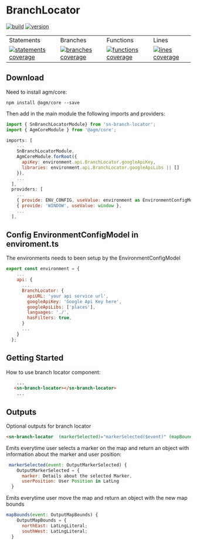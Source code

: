 # BranchLocator


<a href="https://nexus.devops.blue4sky.com/" rel="nofollow"><img id="Build" src="https://img.shields.io/badge/Build-OK-green.svg" alt="build"></a>
<a href="https://nexus.devops.blue4sky.com/" rel="nofollow"><img id="Version" src="https://img.shields.io/badge/Version-1.0.2-green.svg" alt="version"></a>

<table id="Coverage">
<tr><td>Statements</td><td>Branches</td><td>Functions</td><td>Lines</td></tr>
<tr>
<td>
<a href="https://nexus.devops.blue4sky.com/" rel="nofollow"><img id="Statements" src="https://img.shields.io/badge/Coverage-91.35%25-green.svg" alt="statements coverage"></a>
</td>
<td>
<a href="https://nexus.devops.blue4sky.com/" rel="nofollow"><img id="Branches" src="https://img.shields.io/badge/Coverage-76.78%25-green.svg" alt="branches coverage"></a>
</td>
<td>
<a href="https://nexus.devops.blue4sky.com/" rel="nofollow"><img id="Functions" src="https://img.shields.io/badge/Coverage-85.85%25-green.svg" alt="functions coverage"></a>
</td>
<td>
<a href="https://nexus.devops.blue4sky.com/" rel="nofollow"><img id="Lines" src="https://img.shields.io/badge/Coverage-91.08%25-green.svg" alt="lines coverage"></a>
</td>
</tr>
</table>




## Download
Need to install agm/core:

```npm
npm install @agm/core --save
```
Then add in the main module the following imports and providers:

```typescript
import { SnBranchLocatorModule} from 'sn-branch-locator';
import { AgmCoreModule } from '@agm/core';
```

```js
imports: [
    ...
    SnBranchLocatorModule,
    AgmCoreModule.forRoot({
      apiKey: environment.api.BranchLocator.googleApiKey,
      libraries: environment.api.BranchLocator.googleApiLibs || []
    }),
    ...
  ],
  providers: [
    ...
    { provide: ENV_CONFIG, useValue: environment as EnvironmentConfigModel },
    { provide: 'WINDOW', useValue: window },
    ...
  ],
```
## Config EnvironmentConfigModel in enviroment.ts

The environments needs to been setup by the EnvironmentConfigModel


```js
export const environment = {
    ...
    api: {
      ...
      BranchLocator: {
        apiURL: 'your api service url',
        googleApiKey: 'Google Api Key here',
        googleApiLibs: ['places'],
        languages: './',
        hasFilters: true,
      }
      ...
    }
  };
```

## Getting Started
How to use branch locator component:

```html
    ...
   <sn-branch-locator></sn-branch-locator>
    ...
```

## Outputs
Optional outputs for branch locator


```html
<sn-branch-locator  (markerSelected)="markerSelected($event)" (mapBounds)="mapBounds($event)"></sn-branch-locator>
```
Emits everytime user selects a marker on the map and return an object with information about the marker and user position:

```js
 markerSelected(event: OutputMarkerSelected) {
    OutputMarkerSelected = {
      marker: Details about the selected Marker,
      userPosition: User Position in LatLng
  }
```

Emits everytime user move the map and return an object with the new map bounds

```js
mapBounds(event: OutputMapBounds) {
    OutputMapBounds = {
      northEast: LatLngLiteral;
      southWest: LatLngLiteral;
  }
```